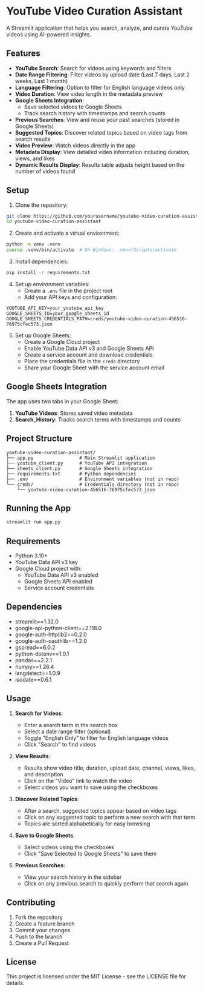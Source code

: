 # YouTube Video Curation Assistant

A Streamlit application that helps you search, analyze, and curate YouTube videos using AI-powered insights.

## Features

- **YouTube Search**: Search for videos using keywords and filters
- **Date Range Filtering**: Filter videos by upload date (Last 7 days, Last 2 weeks, Last 1 month)
- **Language Filtering**: Option to filter for English language videos only
- **Video Duration**: View video length in the metadata preview
- **Google Sheets Integration**: 
  - Save selected videos to Google Sheets
  - Track search history with timestamps and search counts
- **Previous Searches**: View and reuse your past searches (stored in Google Sheets)
- **Suggested Topics**: Discover related topics based on video tags from search results
- **Video Preview**: Watch videos directly in the app
- **Metadata Display**: View detailed video information including duration, views, and likes
- **Dynamic Results Display**: Results table adjusts height based on the number of videos found

## Setup

1. Clone the repository:
```bash
git clone https://github.com/yourusername/youtube-video-curation-assistant.git
cd youtube-video-curation-assistant
```

2. Create and activate a virtual environment:
```bash
python -m venv .venv
source .venv/bin/activate  # On Windows: .venv\Scripts\activate
```

3. Install dependencies:
```bash
pip install -r requirements.txt
```

4. Set up environment variables:
   - Create a `.env` file in the project root
   - Add your API keys and configuration:
```
YOUTUBE_API_KEY=your_youtube_api_key
GOOGLE_SHEETS_ID=your_google_sheets_id
GOOGLE_SHEETS_CREDENTIALS_PATH=creds/youtube-video-curation-456516-76975cfec573.json
```

5. Set up Google Sheets:
   - Create a Google Cloud project
   - Enable YouTube Data API v3 and Google Sheets API
   - Create a service account and download credentials
   - Place the credentials file in the `creds` directory
   - Share your Google Sheet with the service account email

## Google Sheets Integration

The app uses two tabs in your Google Sheet:
1. **YouTube Videos**: Stores saved video metadata
2. **Search_History**: Tracks search terms with timestamps and counts

## Project Structure

```
youtube-video-curation-assistant/
├── app.py                 # Main Streamlit application
├── youtube_client.py      # YouTube API integration
├── sheets_client.py       # Google Sheets integration
├── requirements.txt       # Python dependencies
├── .env                   # Environment variables (not in repo)
└── creds/                 # Credentials directory (not in repo)
    └── youtube-video-curation-456516-76975cfec573.json
```

## Running the App

```bash
streamlit run app.py
```

## Requirements

- Python 3.10+
- YouTube Data API v3 key
- Google Cloud project with:
  - YouTube Data API v3 enabled
  - Google Sheets API enabled
  - Service account credentials

## Dependencies

- streamlit==1.32.0
- google-api-python-client==2.118.0
- google-auth-httplib2==0.2.0
- google-auth-oauthlib==1.2.0
- gspread==6.0.2
- python-dotenv==1.0.1
- pandas==2.2.1
- numpy==1.26.4
- langdetect==1.0.9
- isodate==0.6.1

## Usage

1. **Search for Videos**:
   - Enter a search term in the search box
   - Select a date range filter (optional)
   - Toggle "English Only" to filter for English language videos
   - Click "Search" to find videos

2. **View Results**:
   - Results show video title, duration, upload date, channel, views, likes, and description
   - Click on the "Video" link to watch the video
   - Select videos you want to save using the checkboxes

3. **Discover Related Topics**:
   - After a search, suggested topics appear based on video tags
   - Click on any suggested topic to perform a new search with that term
   - Topics are sorted alphabetically for easy browsing

4. **Save to Google Sheets**:
   - Select videos using the checkboxes
   - Click "Save Selected to Google Sheets" to save them

5. **Previous Searches**:
   - View your search history in the sidebar
   - Click on any previous search to quickly perform that search again

## Contributing

1. Fork the repository
2. Create a feature branch
3. Commit your changes
4. Push to the branch
5. Create a Pull Request

## License

This project is licensed under the MIT License - see the LICENSE file for details. 